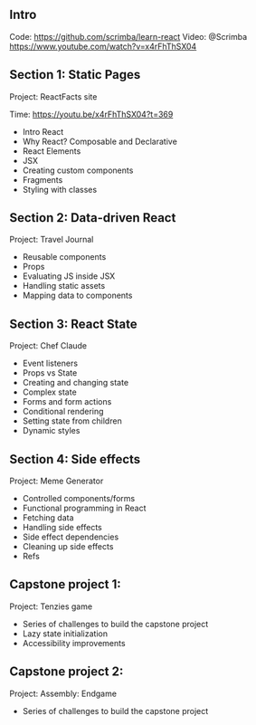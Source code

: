 ## Intro

Code: https://github.com/scrimba/learn-react
Video: @Scrimba https://www.youtube.com/watch?v=x4rFhThSX04

## Section 1: Static Pages

Project: ReactFacts site

Time: https://youtu.be/x4rFhThSX04?t=369

- Intro React
- Why React? Composable and Declarative
- React Elements
- JSX
- Creating custom components
- Fragments
- Styling with classes

## Section 2: Data-driven React

Project: Travel Journal

- Reusable components
- Props
- Evaluating JS inside JSX
- Handling static assets
- Mapping data to components

## Section 3: React State

Project: Chef Claude

- Event listeners
- Props vs State
- Creating and changing state
- Complex state
- Forms and form actions
- Conditional rendering
- Setting state from children
- Dynamic styles

## Section 4: Side effects

Project: Meme Generator

- Controlled components/forms
- Functional programming in React
- Fetching data
- Handling side effects
- Side effect dependencies
- Cleaning up side effects
- Refs

## Capstone project 1:

Project: Tenzies game

- Series of challenges to build the capstone project
- Lazy state initialization
- Accessibility improvements

## Capstone project 2:

Project: Assembly: Endgame

- Series of challenges to build the capstone project
